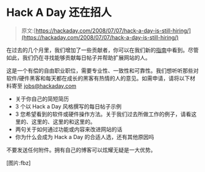 # Hack A Day 还在招人

> 原文:[https://hackaday.com/2008/07/07/hack-a-day-is-still-hiring/](https://hackaday.com/2008/07/07/hack-a-day-is-still-hiring/)

在过去的几个月里，我们增加了一些贡献者，你可以在我们新的[指南](http://www.hackaday.com/category/how-to/)中看到。尽管如此，我们仍在寻找能够贡献每日帖子并帮助扩展网站的人。

这是一个有偿的自由职业职位，需要专业性、一致性和可靠性。我们想听听那些对软件/硬件黑客和每天都在成长的黑客有热情的人的意见。如需申请，请将以下材料寄至 jobs@hackaday.com

*   关于你自己的简短简历
*   3 个以 Hack a Day 风格撰写的每日帖子示例
*   3 您希望看到的软件或硬件操作方法。关于我们过去所做工作的例子，请看这里的、这里的、这里的和这里的。
*   两句关于如何通过功能或内容来改进网站的话
*   你为什么会成为 Hack a Day 的合适人选，还有其他原因吗

不要发送任何附件。拥有自己的博客可以炫耀无疑是一大优势。

[图片:fbz]